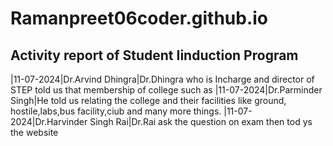 # Ramanpreet06coder.github.io
## Activity report of Student Iinduction Program 

|11-07-2024|Dr.Arvind Dhingra|Dr.Dhingra who is Incharge and director of STEP told us that membership of college such as 
|11-07-2024|Dr.Parminder Singh|He told us relating the college and their facilities like ground, hostile,labs,bus facility,ciub and many more things.
|11-07-2024|Dr.Harvinder Singh Rai|Dr.Rai ask the question on exam then tod ys the website 
